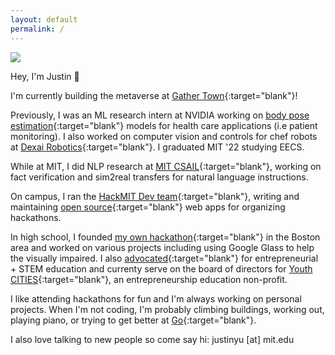 ```yaml
---
layout: default
permalink: /
---
```


<img class="propic" src="{{site.url}}{{site.baseurl}}/assets/images/profile.jpg">

Hey, I'm Justin 👋

I'm currently building the metaverse at [Gather Town](https://gather.town/){:target="blank"}!

Previously, I was an ML research intern at NVIDIA working on [body pose estimation](https://developer.nvidia.com/blog/training-optimizing-2d-pose-estimation-model-with-tao-toolkit-part-1/){:target="blank"} models for health care applications (i.e patient monitoring). I also worked on computer vision and controls for chef robots at [Dexai Robotics](https://www.dexai.com/){:target="blank"}. I graduated MIT '22 studying EECS. 

While at MIT, I did NLP research at [MIT CSAIL](https://www.csail.mit.edu/){:target="blank"}, working on fact verification and sim2real transfers for natural language instructions.

On campus, I ran the [HackMIT Dev team](https://www.notion.so/Join-HackMIT-Dev-8484e088859640e0a0b5af1a4ddbec4d){:target="blank"}, writing and maintaining [open source](https://code.hackmit.org/){:target="blank"} web apps for organizing hackathons.

In high school, I founded [my own hackathon](https://mahacks.com/){:target="blank"} in the Boston area and worked on various projects including using Google Glass to help the visually impaired. I also [advocated](https://winchester.wickedlocal.com/news/20161217/winchester-students-speak-at-massachusetts-stem-summit){:target="blank"} for entrepreneurial + STEM education and currenty serve on the board of directors for [Youth CITIES](http://youthcities.org/){:target="blank"}, an entrepreneurship education non-profit.

I like attending hackathons for fun and I'm always working on personal projects.
When I'm not coding, I'm probably climbing buildings, working out, playing piano, or trying to get better at [Go](https://online-go.com/player/1234735/){:target="blank"}.

I also love talking to new people so come say hi: justinyu [at] mit.edu
